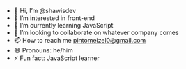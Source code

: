 - 👋 Hi, I’m @shawisdev
- 👀 I’m interested in front-end
- 🌱 I’m currently learning JavaScript
- 💞️ I’m looking to collaborate on whatever company comes
- 📫 How to reach me pintomeizel0@gmail.com
- 😄 Pronouns: he/him
- ⚡ Fun fact: JavaScript learner
  

<!---
shawisdev/shawisdev is a ✨ special ✨ repository because its `README.md` (this file) appears on your GitHub profile.
You can click the Preview link to take a look at your changes.
--->
